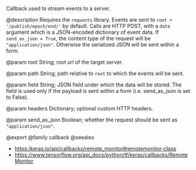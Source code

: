 Callback used to stream events to a server.

@description
Requires the `requests` library.
Events are sent to `root + '/publish/epoch/end/'` by default. Calls are
HTTP POST, with a `data` argument which is a
JSON-encoded dictionary of event data.
If `send_as_json = True`, the content type of the request will be
`"application/json"`.
Otherwise the serialized JSON will be sent within a form.

@param root
String; root url of the target server.

@param path
String; path relative to `root` to which the events will be sent.

@param field
String; JSON field under which the data will be stored.
The field is used only if the payload is sent within a form
(i.e. send_as_json is set to False).

@param headers
Dictionary; optional custom HTTP headers.

@param send_as_json
Boolean; whether the request should be
sent as `"application/json"`.

@export
@family callback
@seealso
+ <https:/keras.io/api/callbacks/remote_monitor#remotemonitor-class>
+ <https://www.tensorflow.org/api_docs/python/tf/keras/callbacks/RemoteMonitor>
